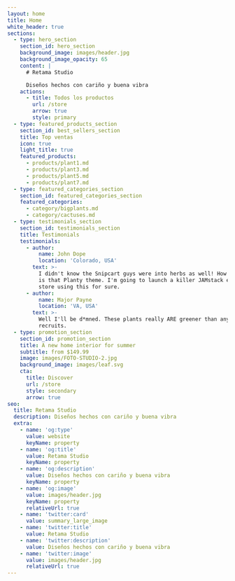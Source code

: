 ```yaml
---
layout: home
title: Home
white_header: true
sections:
  - type: hero_section
    section_id: hero_section
    background_image: images/header.jpg
    background_image_opacity: 65
    content: |
      # Retama Studio

      Diseños hechos con cariño y buena vibra
    actions:
      - title: Todos los productos
        url: /store
        arrow: true
        style: primary
  - type: featured_products_section
    section_id: best_sellers_section
    title: Top ventas
    icon: true
    light_title: true
    featured_products:
      - products/plant1.md
      - products/plant3.md
      - products/plant5.md
      - products/plant7.md
  - type: featured_categories_section
    section_id: featured_categories_section
    featured_categories:
      - category/bigplants.md
      - category/cactuses.md
  - type: testimonials_section
    section_id: testimonials_section
    title: Testimonials
    testimonials:
      - author:
          name: John Dope
          location: 'Colorado, USA'
        text: >-
          I didn't know the Snipcart guys were into herbs as well! How beautiful
          is that Planty theme. I'm going to launch a killer JAMstack e-commerce
          store using this for sure.
      - author:
          name: Major Payne
          location: 'VA, USA'
        text: >-
          Well I'll be d*mned. These plants really ARE greener than any of my
          recruits.
  - type: promotion_section
    section_id: promotion_section
    title: A new home interior for summer
    subtitle: from $149.99
    image: images/FOTO-STUDIO-2.jpg
    background_image: images/leaf.svg
    cta:
      title: Discover
      url: /store
      style: secondary
      arrow: true
seo:
  title: Retama Studio
  description: Diseños hechos con cariño y buena vibra
  extra:
    - name: 'og:type'
      value: website
      keyName: property
    - name: 'og:title'
      value: Retama Studio
      keyName: property
    - name: 'og:description'
      value: Diseños hechos con cariño y buena vibra
      keyName: property
    - name: 'og:image'
      value: images/header.jpg
      keyName: property
      relativeUrl: true
    - name: 'twitter:card'
      value: summary_large_image
    - name: 'twitter:title'
      value: Retama Studio
    - name: 'twitter:description'
      value: Diseños hechos con cariño y buena vibra
    - name: 'twitter:image'
      value: images/header.jpg
      relativeUrl: true
---
```

